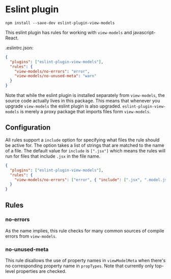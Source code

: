 # Eslint plugin

```
npm install --save-dev eslint-plugin-view-models
```

This eslint plugin has rules for working with `view-models` and javascript-React.

.eslintrc.json:

```json
{
  "plugins": ["eslint-plugin-view-models"],
  "rules": {
    "view-models/no-errors": "error",
    "view-models/no-unused-meta": "warn"
  }
}
```

Note that while the eslint plugin is installed separately from `view-models`, the source code actually lives in this package. This means that whenever you upgrade `view-models` the eslint plugin is also upgraded. `eslint-plugin-view-models` is merely a proxy package that imports files form `view-models`.

## Configuration

All rules support a `include` option for specifying what files the rule should be active for. The option takes a list of strings that are matched to the name of a file. The default value for `include` is `[".jsx"]` which means the rules will run for files that include `.jsx` in the file name.

```json
{
  "plugins": ["eslint-plugin-view-models"],
  "rules": {
    "view-models/no-errors": ["error", { "include": [".jsx", ".model.js"] }]
  }
}
```

## Rules

### no-errors

As the name implies, this rule checks for many common sources of compile errors from `view-models`.

### no-unused-meta

This rule disallows the use of property names in `viewModelMeta` when there's no corresponding property name in `propTypes`. Note that currently only top-level properties are checked.
